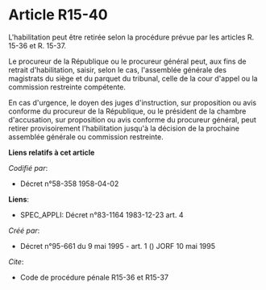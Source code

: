 # Article R15-40

L'habilitation peut être retirée selon la procédure prévue par les articles R. 15-36 et R. 15-37.

Le procureur de la République ou le procureur général peut, aux fins de retrait d'habilitation, saisir, selon le cas,
l'assemblée générale des magistrats du siège et du parquet du tribunal, celle de la cour d'appel ou la commission restreinte
compétente.

En cas d'urgence, le doyen des juges d'instruction, sur proposition ou avis conforme du procureur de la République, ou le
président de la chambre d'accusation, sur proposition ou avis conforme du procureur général, peut retirer provisoirement
l'habilitation jusqu'à la décision de la prochaine assemblée générale ou commission restreinte.

**Liens relatifs à cet article**

_Codifié par_:

  - Décret n°58-358 1958-04-02

**Liens**:

  - SPEC_APPLI: Décret n°83-1164 1983-12-23 art. 4

_Créé par_:

  - Décret n°95-661 du 9 mai 1995 - art. 1 () JORF 10 mai 1995

_Cite_:

  - Code de procédure pénale R15-36 et R15-37
